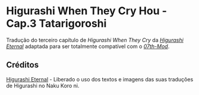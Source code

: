 # Higurashi When They Cry Hou - Cap.3 Tatarigoroshi

Tradução do terceiro capítulo de _Higurashi When They Cry_ da [_Higurashi Eternal_](https://higurashieternal.wordpress.com/) adaptada para ser totalmente compatível com o [_07th-Mod_](https://07th-mod.com).

## Créditos

[Higurashi Eternal](https://higurashieternal.wordpress.com/) - Liberado o uso dos textos e imagens das suas traduções de Higurashi no Naku Koro ni.
